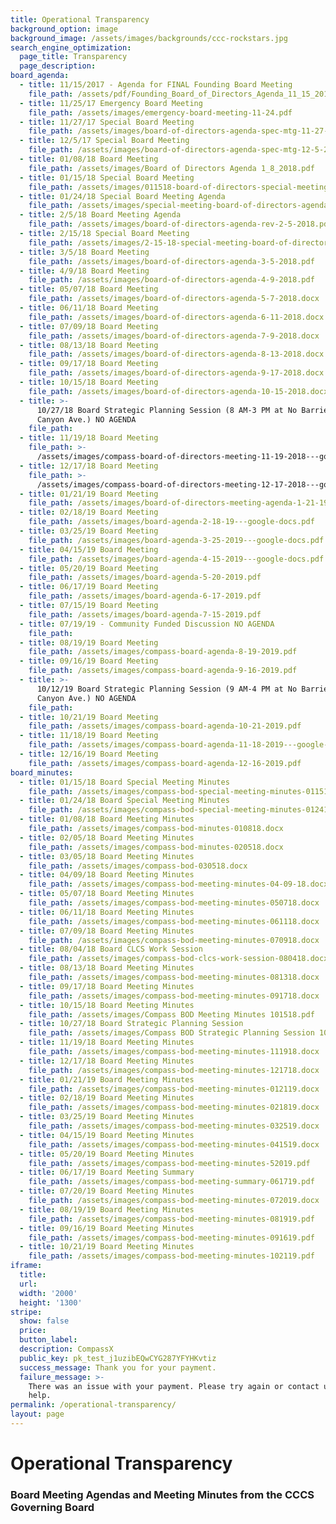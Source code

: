 ```yaml
---
title: Operational Transparency
background_option: image
background_image: /assets/images/backgrounds/ccc-rockstars.jpg
search_engine_optimization:
  page_title: Transparency
  page_description:
board_agenda:
  - title: 11/15/2017 - Agenda for FINAL Founding Board Meeting
    file_path: /assets/pdf/Founding_Board_of_Directors_Agenda_11_15_2017_Rev.pdf
  - title: 11/25/17 Emergency Board Meeting
    file_path: /assets/images/emergency-board-meeting-11-24.pdf
  - title: 11/27/17 Special Board Meeting
    file_path: /assets/images/board-of-directors-agenda-spec-mtg-11-27-2017.pdf
  - title: 12/5/17 Special Board Meeting
    file_path: /assets/images/board-of-directors-agenda-spec-mtg-12-5-2017.pdf
  - title: 01/08/18 Board Meeting
    file_path: /assets/images/Board of Directors Agenda 1_8_2018.pdf
  - title: 01/15/18 Special Board Meeting
    file_path: /assets/images/011518-board-of-directors-special-meeting-agenda.pdf
  - title: 01/24/18 Special Board Meeting Agenda
    file_path: /assets/images/special-meeting-board-of-directors-agenda-1-24-2018.pdf
  - title: 2/5/18 Board Meeting Agenda
    file_path: /assets/images/board-of-directors-agenda-rev-2-5-2018.pdf
  - title: 2/15/18 Special Board Meeting
    file_path: /assets/images/2-15-18-special-meeting-board-of-directors.docx
  - title: 3/5/18 Board Meeting
    file_path: /assets/images/board-of-directors-agenda-3-5-2018.pdf
  - title: 4/9/18 Board Meeting
    file_path: /assets/images/board-of-directors-agenda-4-9-2018.pdf
  - title: 05/07/18 Board Meeting
    file_path: /assets/images/board-of-directors-agenda-5-7-2018.docx
  - title: 06/11/18 Board Meeting
    file_path: /assets/images/board-of-directors-agenda-6-11-2018.docx
  - title: 07/09/18 Board Meeting
    file_path: /assets/images/board-of-directors-agenda-7-9-2018.docx
  - title: 08/13/18 Board Meeting
    file_path: /assets/images/board-of-directors-agenda-8-13-2018.docx
  - title: 09/17/18 Board Meeting
    file_path: /assets/images/board-of-directors-agenda-9-17-2018.docx
  - title: 10/15/18 Board Meeting
    file_path: /assets/images/board-of-directors-agenda-10-15-2018.docx
  - title: >-
      10/27/18 Board Strategic Planning Session (8 AM-3 PM at No Barriers, 224
      Canyon Ave.) NO AGENDA
    file_path:
  - title: 11/19/18 Board Meeting
    file_path: >-
      /assets/images/compass-board-of-directors-meeting-11-19-2018---google-docs.pdf
  - title: 12/17/18 Board Meeting
    file_path: >-
      /assets/images/compass-board-of-directors-meeting-12-17-2018---google-docs.pdf
  - title: 01/21/19 Board Meeting
    file_path: /assets/images/board-of-directors-meeting-agenda-1-21-19---google-docs.pdf
  - title: 02/18/19 Board Meeting
    file_path: /assets/images/board-agenda-2-18-19---google-docs.pdf
  - title: 03/25/19 Board Meeting
    file_path: /assets/images/board-agenda-3-25-2019---google-docs.pdf
  - title: 04/15/19 Board Meeting
    file_path: /assets/images/board-agenda-4-15-2019---google-docs.pdf
  - title: 05/20/19 Board Meeting
    file_path: /assets/images/board-agenda-5-20-2019.pdf
  - title: 06/17/19 Board Meeting
    file_path: /assets/images/board-agenda-6-17-2019.pdf
  - title: 07/15/19 Board Meeting
    file_path: /assets/images/board-agenda-7-15-2019.pdf
  - title: 07/19/19 - Community Funded Discussion NO AGENDA
    file_path:
  - title: 08/19/19 Board Meeting
    file_path: /assets/images/compass-board-agenda-8-19-2019.pdf
  - title: 09/16/19 Board Meeting
    file_path: /assets/images/compass-board-agenda-9-16-2019.pdf
  - title: >-
      10/12/19 Board Strategic Planning Session (9 AM-4 PM at No Barriers, 224
      Canyon Ave.) NO AGENDA
    file_path:
  - title: 10/21/19 Board Meeting
    file_path: /assets/images/compass-board-agenda-10-21-2019.pdf
  - title: 11/18/19 Board Meeting
    file_path: /assets/images/compass-board-agenda-11-18-2019---google-docs.pdf
  - title: 12/16/19 Board Meeting
    file_path: /assets/images/compass-board-agenda-12-16-2019.pdf
board_minutes:
  - title: 01/15/18 Board Special Meeting Minutes
    file_path: /assets/images/compass-bod-special-meeting-minutes-011518.docx
  - title: 01/24/18 Board Special Meeting Minutes
    file_path: /assets/images/compass-bod-special-meeting-minutes-012418.docx
  - title: 01/08/18 Board Meeting Minutes
    file_path: /assets/images/compass-bod-minutes-010818.docx
  - title: 02/05/18 Board Meeting Minutes
    file_path: /assets/images/compass-bod-minutes-020518.docx
  - title: 03/05/18 Board Meeting Minutes
    file_path: /assets/images/compass-bod-030518.docx
  - title: 04/09/18 Board Meeting Minutes
    file_path: /assets/images/compass-bod-meeting-minutes-04-09-18.docx
  - title: 05/07/18 Board Meeting Minutes
    file_path: /assets/images/compass-bod-meeting-minutes-050718.docx
  - title: 06/11/18 Board Meeting Minutes
    file_path: /assets/images/compass-bod-meeting-minutes-061118.docx
  - title: 07/09/18 Board Meeting Minutes
    file_path: /assets/images/compass-bod-meeting-minutes-070918.docx
  - title: 08/04/18 Board CLCS Work Session
    file_path: /assets/images/compass-bod-clcs-work-session-080418.docx
  - title: 08/13/18 Board Meeting Minutes
    file_path: /assets/images/compass-bod-meeting-minutes-081318.docx
  - title: 09/17/18 Board Meeting Minutes
    file_path: /assets/images/compass-bod-meeting-minutes-091718.docx
  - title: 10/15/18 Board Meeting Minutes
    file_path: /assets/images/Compass BOD Meeting Minutes 101518.pdf
  - title: 10/27/18 Board Strategic Planning Session
    file_path: /assets/images/Compass BOD Strategic Planning Session 102718.pdf
  - title: 11/19/18 Board Meeting Minutes
    file_path: /assets/images/compass-bod-meeting-minutes-111918.docx
  - title: 12/17/18 Board Meeting Minutes
    file_path: /assets/images/compass-bod-meeting-minutes-121718.docx
  - title: 01/21/19 Board Meeting Minutes
    file_path: /assets/images/compass-bod-meeting-minutes-012119.docx
  - title: 02/18/19 Board Meeting Minutes
    file_path: /assets/images/compass-bod-meeting-minutes-021819.docx
  - title: 03/25/19 Board Meeting Minutes
    file_path: /assets/images/compass-bod-meeting-minutes-032519.docx
  - title: 04/15/19 Board Meeting Minutes
    file_path: /assets/images/compass-bod-meeting-minutes-041519.docx
  - title: 05/20/19 Board Meeting Minutes
    file_path: /assets/images/compass-bod-meeting-minutes-52019.pdf
  - title: 06/17/19 Board Meeting Summary
    file_path: /assets/images/compass-bod-meeting-summary-061719.pdf
  - title: 07/20/19 Board Meeting Minutes
    file_path: /assets/images/compass-bod-meeting-minutes-072019.docx
  - title: 08/19/19 Board Meeting Minutes
    file_path: /assets/images/compass-bod-meeting-minutes-081919.pdf
  - title: 09/16/19 Board Meeting Minutes
    file_path: /assets/images/compass-bod-meeting-minutes-091619.pdf
  - title: 10/21/19 Board Meeting Minutes
    file_path: /assets/images/compass-bod-meeting-minutes-102119.pdf
iframe:
  title:
  url:
  width: '2000'
  height: '1300'
stripe:
  show: false
  price:
  button_label:
  description: CompassX
  public_key: pk_test_j1uzibEQwCYG287YFYHKvtiz
  success_message: Thank you for your payment.
  failure_message: >-
    There was an issue with your payment. Please try again or contact us for
    help.
permalink: /operational-transparency/
layout: page
---
```


# Operational Transparency

### Board Meeting Agendas and Meeting Minutes from the CCCS Governing Board